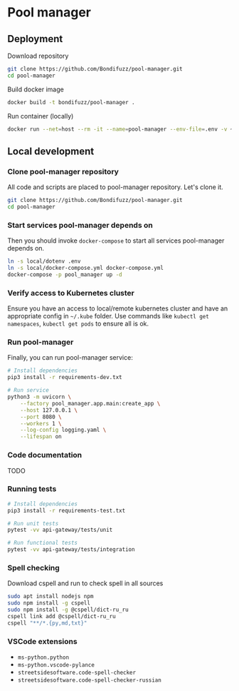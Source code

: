 # Pool manager

## Deployment

Download repository

```bash
git clone https://github.com/Bondifuzz/pool-manager.git
cd pool-manager
```

Build docker image

```bash
docker build -t bondifuzz/pool-manager .
```

Run container (locally)

```bash
docker run --net=host --rm -it --name=pool-manager --env-file=.env -v ~/.kube/config:/root/.kube/config bondifuzz/pool-manager bash
```

## Local development

### Clone pool-manager repository

All code and scripts are placed to pool-manager repository. Let's clone it.

```bash
git clone https://github.com/Bondifuzz/pool-manager.git
cd pool-manager
```

### Start services pool-manager depends on

Then you should invoke `docker-compose` to start all services pool-manager depends on.

```bash
ln -s local/dotenv .env
ln -s local/docker-compose.yml docker-compose.yml
docker-compose -p pool_manager up -d
```

### Verify access to Kubernetes cluster

Ensure you have an access to local/remote kubernetes cluster and have an appropriate config in `~/.kube` folder. Use commands like `kubectl get namespaces`, `kubectl get pods` to ensure all is ok.

### Run pool-manager

Finally, you can run pool-manager service:

```bash
# Install dependencies
pip3 install -r requirements-dev.txt

# Run service
python3 -m uvicorn \
    --factory pool_manager.app.main:create_app \
    --host 127.0.0.1 \
    --port 8080 \
    --workers 1 \
    --log-config logging.yaml \
    --lifespan on
```

### Code documentation

TODO

### Running tests

```bash
# Install dependencies
pip3 install -r requirements-test.txt

# Run unit tests
pytest -vv api-gateway/tests/unit

# Run functional tests
pytest -vv api-gateway/tests/integration
```

### Spell checking

Download cspell and run to check spell in all sources

```bash
sudo apt install nodejs npm
sudo npm install -g cspell
sudo npm install -g @cspell/dict-ru_ru
cspell link add @cspell/dict-ru_ru
cspell "**/*.{py,md,txt}"
```

### VSCode extensions

- `ms-python.python`
- `ms-python.vscode-pylance`
- `streetsidesoftware.code-spell-checker`
- `streetsidesoftware.code-spell-checker-russian`
